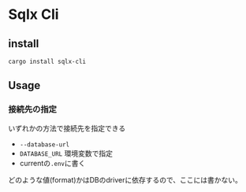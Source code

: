 # Sqlx Cli

## install

```console
cargo install sqlx-cli
```

## Usage

### 接続先の指定

いずれかの方法で接続先を指定できる

* `--database-url`
* `DATABASE_URL` 環境変数で指定
* currentの`.env`に書く

どのような値(format)かはDBのdriverに依存するので、ここには書かない。
